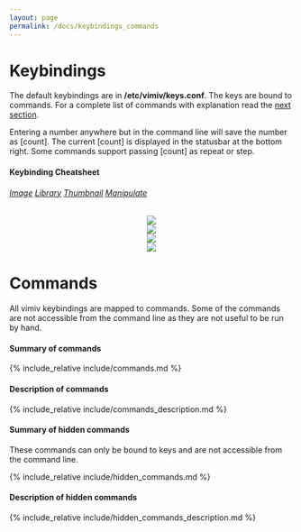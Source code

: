 ```yaml
---
layout: page
permalink: /docs/keybindings_commands
---
```


# Keybindings

The default keybindings are in <b class="filename">/etc/vimiv/keys.conf</b>.
The keys are bound to commands. For a complete list of commands with
explanation read the [next section](#commands).

Entering a number anywhere but in the command line will save the number as
[count]. The current [count] is displayed in the statusbar at the bottom
right.  Some commands support passing [count] as repeat or step.

#### Keybinding Cheatsheet

<h6>
<a href="javascript:unhide('image_header')" class="unhidden_header" id="image_header">Image</a>
<a href="javascript:unhide('library_header')" class="hidden_header" id="library_header">Library</a>
<a href="javascript:unhide('thumbnail_header')" class="hidden_header" id="thumbnail_header">Thumbnail</a>
<a href="javascript:unhide('manipulate_header')" class="hidden_header" id="manipulate_header">Manipulate</a>
</h6>
<div id="toggle_image" class="unhidden">
    <center><a href="{{ site.baseurl }}/images/keybindings/keyboard_image.png"><img src="{{ site.baseurl }}/images/keybindings/keyboard_image.png"></a></center>
</div>
<div id="toggle_library" class="hidden">
    <center><a href="{{ site.baseurl }}/images/keybindings/keyboard_library.png"><img src="{{ site.baseurl }}/images/keybindings/keyboard_library.png"></a></center>
</div>
<div id="toggle_thumbnail" class="hidden">
    <center><a href="{{ site.baseurl }}/images/keybindings/keyboard_thumbnail.png"><img src="{{ site.baseurl }}/images/keybindings/keyboard_thumbnail.png"></a></center>
</div>
<div id="toggle_manipulate" class="hidden">
    <center><a href="{{ site.baseurl }}/images/keybindings/keyboard_manipulate.png"><img src="{{ site.baseurl }}/images/keybindings/keyboard_manipulate.png"></a></center>
</div>

# Commands

All vimiv keybindings are mapped to commands. Some of the commands are not
accessible from the command line as they are not useful to be run by hand.

#### Summary of commands

{% include_relative include/commands.md %}

#### Description of commands

{% include_relative include/commands_description.md %}

#### Summary of hidden commands

These commands can only be bound to keys and are not accessible from the command
line.

{% include_relative include/hidden_commands.md %}

#### Description of hidden commands

{% include_relative include/hidden_commands_description.md %}
